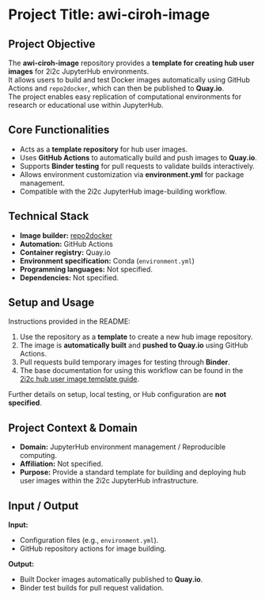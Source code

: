 # Project Title: **awi-ciroh-image**

## Project Objective  
The **awi-ciroh-image** repository provides a **template for creating hub user images** for 2i2c JupyterHub environments.  
It allows users to build and test Docker images automatically using GitHub Actions and `repo2docker`, which can then be published to **Quay.io**.  
The project enables easy replication of computational environments for research or educational use within JupyterHub.

## Core Functionalities  
- Acts as a **template repository** for hub user images.  
- Uses **GitHub Actions** to automatically build and push images to **Quay.io**.  
- Supports **Binder testing** for pull requests to validate builds interactively.  
- Allows environment customization via **environment.yml** for package management.  
- Compatible with the 2i2c JupyterHub image-building workflow.  

## Technical Stack  
- **Image builder:** [repo2docker](https://repo2docker.readthedocs.io/)  
- **Automation:** GitHub Actions  
- **Container registry:** Quay.io  
- **Environment specification:** Conda (`environment.yml`)  
- **Programming languages:** Not specified.  
- **Dependencies:** Not specified.  

## Setup and Usage  
Instructions provided in the README:  
1. Use the repository as a **template** to create a new hub image repository.  
2. The image is **automatically built** and **pushed to Quay.io** using GitHub Actions.  
3. Pull requests build temporary images for testing through **Binder**.  
4. The base documentation for using this workflow can be found in the [2i2c hub user image template guide](https://docs.2i2c.org/en/latest/admin/howto/environment/hub-user-image-template-guide.html).  

Further details on setup, local testing, or Hub configuration are **not specified**.  

## Project Context & Domain  
- **Domain:** JupyterHub environment management / Reproducible computing.  
- **Affiliation:** Not specified.  
- **Purpose:** Provide a standard template for building and deploying hub user images within the 2i2c JupyterHub infrastructure.  

## Input / Output  
**Input:**  
- Configuration files (e.g., `environment.yml`).  
- GitHub repository actions for image building.  

**Output:**  
- Built Docker images automatically published to **Quay.io**.  
- Binder test builds for pull request validation.  
